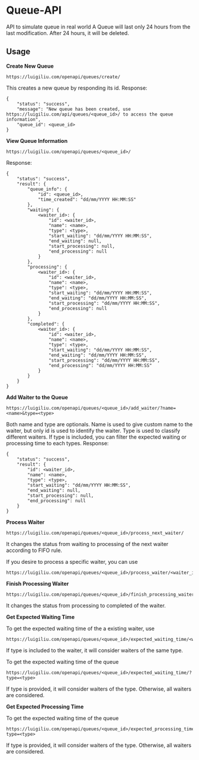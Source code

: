 # Queue-API
API to simulate queue in real world
A Queue will last only 24 hours from the last modification. After 24 hours, it will be deleted.

Usage
-------
**Create New Queue**

```
https://luigiliu.com/openapi/queues/create/
```
This creates a new queue by responding its id. Response:
```
{
    "status": "success",
    "message": "New queue has been created, use https://luigiliu.com/api/queues/<queue_id>/ to access the queue information",
    "queue_id": <queue_id>
}
```

**View Queue Information**

```
https://luigiliu.com/openapi/queues/<queue_id>/
```
Response:
```
{
    "status": "success",
    "result": {
        "queue_info": {
            "id": <queue_id>,
            "time_created": "dd/mm/YYYY HH:MM:SS"
        },
        "waiting": {
            <waiter_id>: {
                "id": <waiter_id>,
                "name": <name>,
                "type": <type>,
                "start_waiting": "dd/mm/YYYY HH:MM:SS",
                "end_waiting": null,
                "start_processing": null,
                "end_processing": null
            }
        },
        "processing": {
            <waiter_id>: {
                "id": <waiter_id>,
                "name": <name>,
                "type": <type>,
                "start_waiting": "dd/mm/YYYY HH:MM:SS",
                "end_waiting": "dd/mm/YYYY HH:MM:SS",
                "start_processing": "dd/mm/YYYY HH:MM:SS",
                "end_processing": null
            }
        },
        "completed": {
            <waiter_id>: {
                "id": <waiter_id>,
                "name": <name>,
                "type": <type>,
                "start_waiting": "dd/mm/YYYY HH:MM:SS",
                "end_waiting": "dd/mm/YYYY HH:MM:SS",
                "start_processing": "dd/mm/YYYY HH:MM:SS",
                "end_processing": "dd/mm/YYYY HH:MM:SS"
            }
        }
    }
}
```

**Add Waiter to the Queue**

```
https://luigiliu.com/openapi/queues/<queue_id>/add_waiter/?name=<name>&type=<type>
```
Both name and type are optionals. Name is used to give custom name to the waiter, but only id is used to identify the waiter. Type is used to classify different waiters. If type is included, you can filter the expected waiting or processing time to each types.
Response:
```
{
    "status": "success",
    "result": {
        "id": <waiter_id>,
        "name": <name>,
        "type": <type>,
        "start_waiting": "dd/mm/YYYY HH:MM:SS",
        "end_waiting": null,
        "start_processing": null,
        "end_processing": null
    }
}
```

**Process Waiter**

```
https://luigiliu.com/openapi/queues/<queue_id>/process_next_waiter/
```
It changes the status from waiting to processing of the next waiter according to FIFO rule.

If you desire to process a specific waiter, you can use
```
https://luigiliu.com/openapi/queues/<queue_id>/process_waiter/<waiter_id>/
```

**Finish Processing Waiter**

```
https://luigiliu.com/openapi/queues/<queue_id>/finish_processing_waiter/<waiter_id>/
```
It changes the status from processing to completed of the waiter.

**Get Expected Waiting Time**

To get the expected waiting time of the a existing waiter, use
```
https://luigiliu.com/openapi/queues/<queue_id>/expected_waiting_time/<waiter_id>/
```
If type is included to the waiter, it will consider waiters of the same type.

To get the expected waiting time of the queue
```
https://luigiliu.com/openapi/queues/<queue_id>/expected_waiting_time/?type=<type>
```
If type is provided, it will consider waiters of the type. Otherwise, all waiters are considered.

**Get Expected Processing Time**

To get the expected waiting time of the queue
```
https://luigiliu.com/openapi/queues/<queue_id>/expected_processing_time/?type=<type>
```
If type is provided, it will consider waiters of the type. Otherwise, all waiters are considered.
